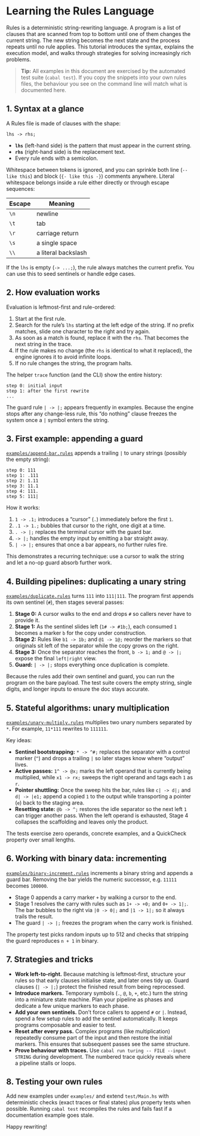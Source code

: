 # Learning the Rules Language

Rules is a deterministic string-rewriting language.  A program is a list of clauses that are scanned from top to bottom until one of them changes the current string.  The new string becomes the next state and the process repeats until no rule applies.  This tutorial introduces the syntax, explains the execution model, and walks through strategies for solving increasingly rich problems.

> **Tip:** All examples in this document are exercised by the automated test suite (`cabal test`).  If you copy the snippets into your own rules files, the behaviour you see on the command line will match what is documented here.

## 1. Syntax at a glance

A Rules file is made of clauses with the shape:

```text
lhs -> rhs;
```

- **`lhs`** (left-hand side) is the pattern that must appear in the current string.
- **`rhs`** (right-hand side) is the replacement text.
- Every rule ends with a semicolon.

Whitespace between tokens is ignored, and you can sprinkle both line (`-- like this`) and block (`{- like this -}`) comments anywhere.  Literal whitespace belongs inside a rule either directly or through escape sequences:

| Escape | Meaning |
| ------ | ------- |
| `\n`   | newline |
| `\t`   | tab |
| `\r`   | carriage return |
| `\s`   | a single space |
| `\\`  | a literal backslash |

If the `lhs` is empty (`-> ...;`), the rule always matches the current prefix.  You can use this to seed sentinels or handle edge cases.

## 2. How evaluation works

Evaluation is leftmost-first and rule-ordered:

1. Start at the first rule.
2. Search for the rule’s `lhs` starting at the left edge of the string.  If no prefix matches, slide one character to the right and try again.
3. As soon as a match is found, replace it with the `rhs`.  That becomes the next string in the trace.
4. If the rule makes no change (the `rhs` is identical to what it replaced), the engine ignores it to avoid infinite loops.
5. If no rule changes the string, the program halts.

The helper `trace` function (and the CLI) show the entire history:

```text
step 0: initial input
step 1: after the first rewrite
...
```

The guard rule `| -> |;` appears frequently in examples.  Because the engine stops after any change-less rule, this “do nothing” clause freezes the system once a `|` symbol enters the string.

## 3. First example: appending a guard

[`examples/append-bar.rules`](examples/append-bar.rules) appends a trailing `|` to unary strings (possibly the empty string):

```text
step 0: 111
step 1: .111
step 2: 1.11
step 3: 11.1
step 4: 111.
step 5: 111|
```

How it works:

1. `1 -> .1;` introduces a “cursor” (`.`) immediately before the first `1`.
2. `.1 -> 1.;` bubbles that cursor to the right, one digit at a time.
3. `. -> |;` replaces the terminal cursor with the guard bar.
4. `-> |;` handles the empty input by emitting a bar straight away.
5. `| -> |;` ensures that once a bar appears, no further rules fire.

This demonstrates a recurring technique: use a cursor to walk the string and let a no-op guard absorb further work.

## 4. Building pipelines: duplicating a unary string

[`examples/duplicate.rules`](examples/duplicate.rules) turns `111` into `111|111`.  The program first appends its own sentinel (`#`), then stages several passes:

1. **Stage 0:** A cursor walks to the end and drops `#` so callers never have to provide it.
2. **Stage 1:** As the sentinel slides left (`1# -> #1b;`), each consumed `1` becomes a marker `b` for the copy under construction.
3. **Stage 2:** Rules like `b1 -> 1b;` and `@1 -> 1@;` reorder the markers so that originals sit left of the separator while the copy grows on the right.
4. **Stage 3:** Once the separator reaches the front, `b -> 1;` and `@ -> |;` expose the final `left|right` view.
5. **Guard:** `| -> |;` stops everything once duplication is complete.

Because the rules add their own sentinel and guard, you can run the program on the bare payload.  The test suite covers the empty string, single digits, and longer inputs to ensure the doc stays accurate.

## 5. Stateful algorithms: unary multiplication

[`examples/unary-multiply.rules`](examples/unary-multiply.rules) multiplies two unary numbers separated by `*`.  For example, `11*111` rewrites to `111111`.

Key ideas:

- **Sentinel bootstrapping:** `* -> ^#;` replaces the separator with a control marker (`^`) and drops a trailing `|` so later stages know where “output” lives.
- **Active passes:** `1^ -> @x;` marks the left operand that is currently being multiplied, while `x1 -> rx;` sweeps the right operand and tags each `1` as `r`.
- **Pointer shuttling:** Once the sweep hits the bar, rules like `c| -> d|;` and `d| -> |e1;` append a copied `1` to the output while transporting a pointer (`e`) back to the staging area.
- **Resetting state:** `@b -> ^;` restores the idle separator so the next left `1` can trigger another pass.  When the left operand is exhausted, Stage 4 collapses the scaffolding and leaves only the product.

The tests exercise zero operands, concrete examples, and a QuickCheck property over small lengths.

## 6. Working with binary data: incrementing

[`examples/binary-increment.rules`](examples/binary-increment.rules) increments a binary string and appends a guard bar.  Removing the bar yields the numeric successor, e.g. `11111` becomes `100000`.

- Stage 0 appends a carry marker `+` by walking a cursor to the end.
- Stage 1 resolves the carry with rules such as `1+ -> +0;` and `0+ -> 1|;`.  The bar bubbles to the right via `|0 -> 0|;` and `|1 -> 1|;` so it always trails the result.
- The guard `| -> |;` freezes the program when the carry work is finished.

The property test picks random inputs up to 512 and checks that stripping the guard reproduces `n + 1` in binary.

## 7. Strategies and tricks

- **Work left-to-right.** Because matching is leftmost-first, structure your rules so that early clauses initialise state, and later ones tidy up.  Guard clauses (`| -> |;`) protect the finished result from being reprocessed.
- **Introduce markers.** Temporary symbols (`.`, `@`, `b`, `+`, etc.) turn the string into a miniature state machine.  Plan your pipeline as phases and dedicate a few unique markers to each phase.
- **Add your own sentinels.** Don’t force callers to append `#` or `|`.  Instead, spend a few setup rules to add the sentinel automatically.  It keeps programs composable and easier to test.
- **Reset after every pass.** Complex programs (like multiplication) repeatedly consume part of the input and then restore the initial markers.  This ensures that subsequent passes see the same structure.
- **Prove behaviour with traces.** Use `cabal run turing -- FILE --input STRING` during development.  The numbered trace quickly reveals where a pipeline stalls or loops.

## 8. Testing your own rules

Add new examples under `examples/` and extend `test/Main.hs` with deterministic checks (exact traces or final states) plus property tests when possible.  Running `cabal test` recompiles the rules and fails fast if a documentation example goes stale.

Happy rewriting!
